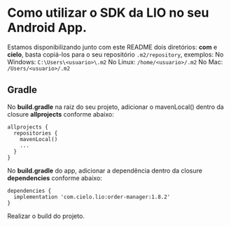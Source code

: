 # Como utilizar o SDK da LIO no seu Android App.

Estamos disponibilizando junto com este README dois diretórios: **com** e **cielo**, basta copiá-los para o seu repositório `.m2/repository`, exemplos:
No Windows: `C:\Users\<usuario>\.m2`
No Linux: `/home/<usuario>/.m2`
No Mac: `/Users/<usuario>/.m2`

## Gradle
No **build.gradle** na raiz do seu projeto, adicionar o mavenLocal() dentro da closure **allprojects** conforme abaixo:
```
allprojects {  
  repositories {  
    mavenLocal()  
	... 
  }  
}
```
No **build.gradle** do app, adicionar a dependência dentro da closure **dependencies** conforme abaixo:

```
dependencies {    
  implementation 'com.cielo.lio:order-manager:1.8.2'  
}
```

Realizar o build do projeto.